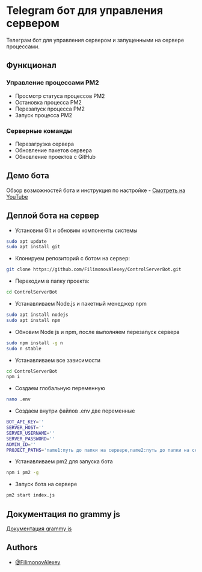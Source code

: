 # Telegram бот для управления сервером
Телеграм бот для управления сервером и запущенными на сервере процессами.

## Функционал

### Управление процессами PM2
- Просмотр статуса процессов PM2
- Остановка процесса PM2
- Перезапуск процесса PM2
- Запуск процесса PM2

### Серверные команды
- Перезагрузка сервера
- Обновление пакетов сервера
- Обновление проектов с GitHub

## Демо бота
Обзор возможностей бота и инструкция по настройке - [Смотреть на YouTube]()  

## Деплой бота на сервер

* Установим Git и обновим компоненты системы
```bash
sudo apt update
sudo apt install git
```

* Клонируем репозиторий с ботом на сервер:
```bash
git clone https://github.com/FilimonovAlexey/ControlServerBot.git
```

* Переходим в папку проекта:
```bash
cd ControlServerBot

```

* Устанавливаем Node.js и пакетный менеджер npm
```bash
sudo apt install nodejs
sudo apt install npm
```

* Обновим Node js и npm, после выполняем перезапуск сервера
```bash
sudo npm install -g n
sudo n stable
```
* Устанавливаем все зависимости
```bash
cd ControlServerBot
npm i
```

* Создаем глобальную переменную
```bash
nano .env
```

* Создаем внутри файлов .env две переменные
```bash
BOT_API_KEY=''
SERVER_HOST=''
SERVER_USERNAME=''
SERVER_PASSWORD=''
ADMIN_ID=''
PROJECT_PATHS='name1:путь до папки на сервере,name2:путь до папки на сервере'
```

* Устанавливаем pm2 для запуска бота
```bash
npm i pm2 -g
```

* Запуск бота на сервере
```bash
pm2 start index.js
```

## Документация по grammy js

[Документация grammy js](https://grammy.dev/guide/)


## Authors

- [@FilimonovAlexey](https://github.com/FilimonovAlexey)